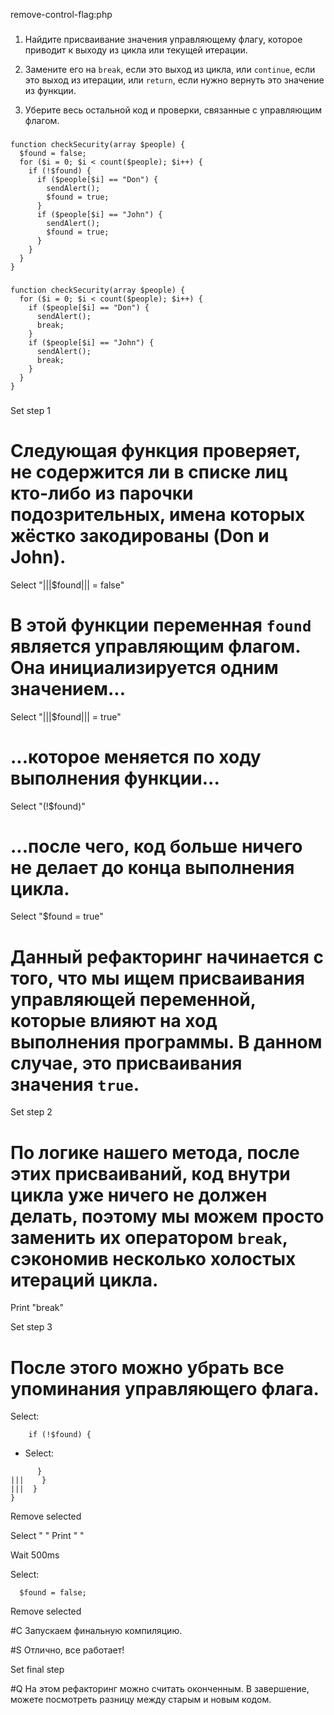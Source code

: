 remove-control-flag:php

###

1. Найдите присваивание значения управляющему флагу, которое приводит к выходу из цикла или текущей итерации.

2. Замените его на <code>break</code>, если это выход из цикла, или <code>continue</code>, если это выход из итерации, или <code>return</code>, если нужно вернуть это значение из функции.

3. Уберите весь остальной код и проверки, связанные с управляющим флагом.



###

```
function checkSecurity(array $people) {
  $found = false;
  for ($i = 0; $i < count($people); $i++) {
    if (!$found) {
      if ($people[$i] == "Don") {
        sendAlert();
        $found = true;
      }
      if ($people[$i] == "John") {
        sendAlert();
        $found = true;
      }
    }
  }
}
```

###

```
function checkSecurity(array $people) {
  for ($i = 0; $i < count($people); $i++) {
    if ($people[$i] == "Don") {
      sendAlert();
      break;
    }
    if ($people[$i] == "John") {
      sendAlert();
      break;
    }
  }
}
```

###

Set step 1

# Следующая функция проверяет, не содержится ли в списке лиц кто-либо из парочки подозрительных, имена которых жёстко закодированы (Don и John).

Select "|||$found||| = false"

# В этой функции переменная <code>found</code> является управляющим флагом. Она инициализируется одним значением...

Select "|||$found||| = true"

# ...которое меняется по ходу выполнения функции...

Select "(!$found)"

# ...после чего, код больше ничего не делает до конца выполнения цикла.

Select "$found = true"

# Данный рефакторинг начинается с того, что мы ищем присваивания управляющей переменной, которые влияют на ход выполнения программы. В данном случае, это присваивания значения <code>true</code>.

Set step 2

# По логике нашего метода, после этих присваиваний, код внутри цикла уже ничего не должен делать, поэтому мы можем просто заменить их оператором <code>break</code>, сэкономив несколько холостых итераций цикла.

Print "break"

Set step 3

# После этого можно убрать все упоминания управляющего флага.


Select:
```
    if (!$found) {

```

+ Select:
```
      }
|||    }
|||  }
}
```

Remove selected

Select "      "
Print "    "

Wait 500ms

Select:
```
  $found = false;

```

Remove selected

#C Запускаем финальную компиляцию.

#S Отлично, все работает!

Set final step

#Q На этом рефакторинг можно считать оконченным. В завершение, можете посмотреть разницу между старым и новым кодом.